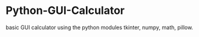 # Python-GUI-Calculator
basic GUI  calculator using the python modules tkinter, numpy, math, pillow. 
